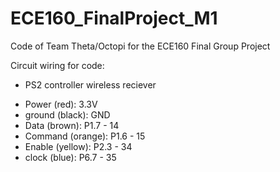 # ECE160_FinalProject_M1
Code of Team Theta/Octopi for the ECE160 Final Group Project

Circuit wiring for code:
* PS2 controller wireless reciever
- Power (red):         3.3V
- ground (black):      GND
- Data (brown):        P1.7 - 14
- Command (orange):    P1.6 - 15
- Enable (yellow):     P2.3 - 34
- clock (blue):        P6.7 - 35